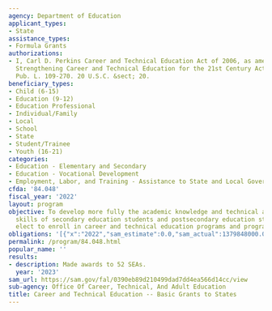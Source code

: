 ```yaml
---
agency: Department of Education
applicant_types:
- State
assistance_types:
- Formula Grants
authorizations:
- I, Carl D. Perkins Career and Technical Education Act of 2006, as amended by the
  Strengthening Career and Technical Education for the 21st Century Act (Perkins V).
  Pub. L. 109-270. 20 U.S.C. &sect; 20.
beneficiary_types:
- Child (6-15)
- Education (9-12)
- Education Professional
- Individual/Family
- Local
- School
- State
- Student/Trainee
- Youth (16-21)
categories:
- Education - Elementary and Secondary
- Education - Vocational Development
- Employment, Labor, and Training - Assistance to State and Local Governments
cfda: '84.048'
fiscal_year: '2022'
layout: program
objective: To develop more fully the academic knowledge and technical and employability
  skills of secondary education students and postsecondary education students who
  elect to enroll in career and technical education programs and programs of study.
obligations: '[{"x":"2022","sam_estimate":0.0,"sam_actual":1379848000.0,"usa_spending_actual":1354614449.32},{"x":"2023","sam_estimate":1429848000.0,"sam_actual":0.0,"usa_spending_actual":1389199542.02},{"x":"2024","sam_estimate":1473312000.0,"sam_actual":0.0,"usa_spending_actual":0.0}]'
permalink: /program/84.048.html
popular_name: ''
results:
- description: Made awards to 52 SEAs.
  year: '2023'
sam_url: https://sam.gov/fal/0390eb89d210499dad7dd4ea566d14cc/view
sub-agency: Office Of Career, Technical, And Adult Education
title: Career and Technical Education -- Basic Grants to States
---
```

